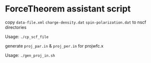 # ForceTheorem assistant script

copy `data-file.xml` `charge-density.dat` `spin-polarization.dat` to nscf directories

Usage: `./cp_scf_file`

generate `proj_par.in` & `proj_per.in` for projwfc.x

Usage: `./gen_proj_in.sh`
